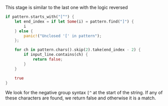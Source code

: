 This stage is similar to the last one with the logic reversed

```rust
if pattern.starts_with("[^") {
    let end_index = if let Some(i) = pattern.find("]") {
        i
    } else {
        panic!("Unclosed '[' in pattern");
    };

    for ch in pattern.chars().skip(2).take(end_index - 2) {
        if input_line.contains(ch) {
            return false;
        }
    }

    true
}
```

We look for the negative group syntax `[^` at the start of the string. If any of these characters
are found, we return false and otherwise it is a match.
